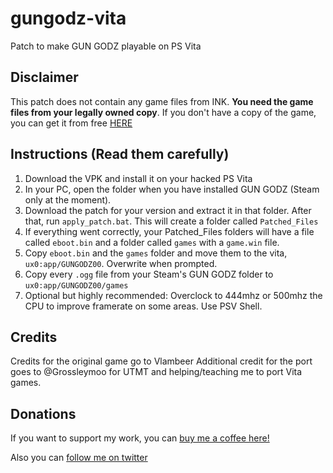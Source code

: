 # gungodz-vita
Patch to make GUN GODZ playable on PS Vita

###

## Disclaimer
This patch does not contain any game files from INK. **You need the game files from your legally owned copy**.
If you don't have a copy of the game, you can get it from free [HERE](https://store.steampowered.com/app/522940/GUN_GODZ/)

## Instructions (Read them carefully)
1. Download the VPK and install it on your hacked PS Vita
2. In your PC, open the folder when you have installed GUN GODZ (Steam only at the moment).
3. Download the patch for your version and extract it in that folder. After that, run `apply_patch.bat`. This will create a folder called `Patched_Files`
4. If everything went correctly, your Patched_Files folders will have a file called `eboot.bin` and a folder called `games` with a `game.win` file.
5. Copy `eboot.bin` and the `games` folder and move them to the vita, `ux0:app/GUNGODZ00`. Overwrite when prompted. 
6. Copy every `.ogg` file from your Steam's GUN GODZ folder to `ux0:app/GUNGODZ00/games`
7. Optional but highly recommended: Overclock to 444mhz or 500mhz the CPU to improve framerate on some areas. Use PSV Shell.

## Credits
Credits for the original game go to Vlambeer
Additional credit for the port goes to @Grossleymoo for UTMT and helping/teaching me to port Vita games.

## Donations
If you want to support my work, you can [buy me a coffee here!](https://www.buymeacoffee.com/m1s3ry)

Also you can [follow me on twitter](https://www.twitter.com/m1s3ry_)
